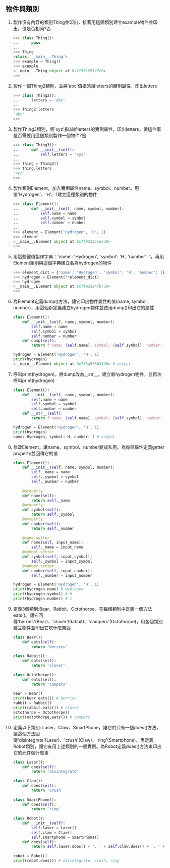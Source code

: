 ## 物件與類別
1. 製作沒有內容的類別Thing並印出，接著用這個類別建立example物件並印出，值是否相同?否
    ```python
    >>> class Thing():
    ...     pass
    ... 
    >>> Thing
    <class '__main__.Thing'>
    >>> example = Thing()
    >>> example
    <__main__.Thing object at 0x7f931251e7c0>
    >>>
    ```

2. 製作一個Thing2類別，並將'abc'值指派給letters的類別屬性，印出letters
    ```python
    >>> class Thing2():
    ...     letters = 'abc'
    ... 
    >>> Thing2.letters
    'abc'
    >>>
    ```

3. 製作Thing3類別，將'xyz'指派給letters的實例屬性，印出letters，做這件事是否需要用這個類別製作一個物件?是
    ```python
    >>> class Thing3():
    ...     def __init__(self):
    ...         self.letters = 'xyz'
    ...
    >>> thing = Thing3()
    >>> thing.letters
    'xyz'
    >>>
    ```

4. 製作類別Element，加入實例屬性name、symbol、number。用值'Hydrogen'、'H'、1建立這種類別的物件
    ```python
    >>> class Element():
    ...     def __init__(self, name, symbol, number):
    ...         self.name = name
    ...         self.symbol = symbol
    ...         self.number = number
    ... 
    >>> element = Element('Hydrogen', 'H', 1)
    >>> element
    <__main__.Element object at 0x7f931251ea30>
    >>>
    ```

5. 用這些鍵值製作字典：'name': 'Hydrogen', 'symbol': 'H', 'number': 1，再用Element類別與這個字典建立名為hydrogen的物件
    ```python
    >>> element_dict = {'name': 'Hydrogen', 'symbol': 'H', 'number': 1}
    >>> hydrogen = Element(**element_dict)
    >>> hydrogen
    <__main__.Element object at 0x7f931247b730>
    >>>
    ```

6. 為Element定義dump()方法，讓它印出物件屬性的值(name, symbol, number)，用這個新定義建立hydrogen物件並使用dump()印出它的屬性
    ```python
    class Element():
        def __init__(self, name, symbol, number):
            self.name = name
            self.symbol = symbol
            self.number = number
        def dump(self):
            return f'name: {self.name}, symbol: {self.symbol}, number: {self.number}'

    hydrogen = Element('Hydrogen', 'H', 1)
    print(hydrogen)
    <__main__.Element object at 0x7f3a535b3fd0> # output
    ```

7. 呼叫print(hydrogen)。將dump改為__str__，建立新hydrogen物件，並再次呼叫print(hydrogen)
    ```python
    class Element():
        def __init__(self, name, symbol, number):
            self.name = name
            self.symbol = symbol
            self.number = number
        def __str__(self):
            return f'name: {self.name}, symbol: {self.symbol}, number: {self.number}'

    hydrogen = Element('Hydrogen', 'H', 1)
    print(hydrogen)
    name: Hydrogen, symbol: H, number: 1 # output
    ```

8. 修改Element，讓name、symbol、number變成私用，為每個屬性定義getter property並回傳它的值
    ```python
    class Element():
        def __init__(self, name, symbol, number):
            self._name = name
            self._symbol = symbol
            self._number = number
        
        @property
        def name(self):
            return self._name
        @property
        def symbol(self):
            return self._symbol
        @property
        def number(self):
            return self._number
        
        @name.setter
        def name(self, input_name):
            self._name = input_name
        @symbol.setter
        def symbol(self, input_symbol):
            self._symbol = input_symbol
        @number.setter
        def number(self, input_number):
            self._number = input_number

    hydrogen = Element('Hydrogen', 'H', 1)
    print(hydrogen.name) # Hydrogen
    print(hydrogen.symbol) # H
    print(hydrogen.number) # 1
    ```

9. 定義3個類別:Bear、Rabbit、Octothorpe，在每個類別中定義一個方法eats()。讓它回傳'berries'(Bear)、'clover'(Rabbit)、'campers'(Octothorpe)，用各個類別建立物件並印出它吃什麼東西
    ```python
    class Bear():
        def eats(self):
            return 'berries'
        
    class Rabbit():
        def eats(self):
            return 'clover'
        
    class Octothorpe():
        def eats(self):
            return 'campers'
        
    bear = Bear()
    print(bear.eats()) # berries
    rabbit = Rabbit()
    print(rabbit.eats()) # clover
    octothorpe = Octothorpe()
    print(octothorpe.eats()) # campers
    ```

10. 定義以下類別: Laser、Claw、SmartPhone，讓它們只有一個does()方法，讓這個方法回傳'disintegrate'(Laser)、'crush'(Claw)、'ring'(Smartphone)。再定義Robot類別，讓它有用上述類別的一個實例。為Robot定義does()方法來印出它的元件做什麼事
    ```python
    class Laser():
        def does(self):
            return 'disintegrate'
        
    class Claw():
        def does(self):
            return 'crush'
        
    class SmartPhone():
        def does(self):
            return 'ring'
        
    class Robot():
        def __init__(self):
            self.laser = Laser()
            self.claw = Claw()
            self.smartphone = SmartPhone()
        def does(self):
            return self.laser.does() + ', ' + self.claw.does() + ', ' + self.smartphone.does()
        
    robot = Robot()
    print(robot.does()) # disintegrate, crush, ring
    ```